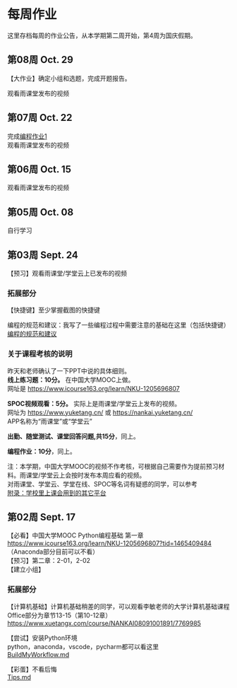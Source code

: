 # 每周作业
这里存档每周的作业公告，从本学期第二周开始，第4周为国庆假期。 

## 第08周 Oct. 29
【大作业】确定小组和选题，完成开题报告。  

观看雨课堂发布的视频  

## 第07周 Oct. 22
完成[编程作业1](/Homework1.ipynb)  
观看雨课堂发布的视频

## 第06周 Oct. 15
观看雨课堂发布的视频  

## 第05周 Oct. 08
自行学习

## 第03周 Sept. 24
【预习】观看雨课堂/学堂云上已发布的视频  

### 拓展部分
【快捷键】至少掌握截图的快捷键  

编程的规范和建议：我写了一些编程过程中需要注意的基础在这里（包括快捷键）  
[编程的规范和建议](/BeProfessional.md)  

### 关于课程考核的说明
昨天和老师确认了一下PPT中说的具体细则。  
**线上练习题：10分。** 在中国大学MOOC上做。  
网址是 https://www.icourse163.org/learn/NKU-1205696807  

**SPOC视频观看：5分。** 实际上是雨课堂/学堂云上发布的视频。  
网址为 https://www.yuketang.cn/ 或 https://nankai.yuketang.cn/  
APP名称为“雨课堂”或“学堂云”  

**出勤、随堂测试、课堂回答问题,共15分**，同上。  

**编程作业：10分**，同上。  

注：本学期，中国大学MOOC的视频不作考核，可根据自己需要作为提前预习材料。雨课堂/学堂云上会按时发布本周应看的视频。  
对雨课堂、学堂云、学堂在线、SPOC等名词有疑惑的同学，可以参考  
[附录：学校里上课会用到的其它平台](/HowToUseRainclassroom.md#%E9%99%84%E5%BD%95%E5%AD%A6%E6%A0%A1%E9%87%8C%E4%B8%8A%E8%AF%BE%E4%BC%9A%E7%94%A8%E5%88%B0%E7%9A%84%E5%85%B6%E5%AE%83%E5%B9%B3%E5%8F%B0)  

## 第02周 Sept. 17
【必看】中国大学MOOC Python编程基础 第一章  
https://www.icourse163.org/learn/NKU-1205696807?tid=1465409484  
（Anaconda部分目前可以不看）  
【预习】第二章：2-01，2-02  
【建立小组】  
  
### 拓展部分
【计算机基础】计算机基础稍差的同学，可以观看李敏老师的大学计算机基础课程  
Office部分为章节13-15（第10-12章）  
https://www.xuetangx.com/course/NANKAI08091001891/7769985  
  
【尝试】安装Python环境  
python，anaconda，vscode，pycharm都可以看这里  
[BuildMyWorkflow.md](/BuildMyWorkflow.md)  
  
【彩蛋】不看后悔  
[Tips.md](/Tips.md)  
